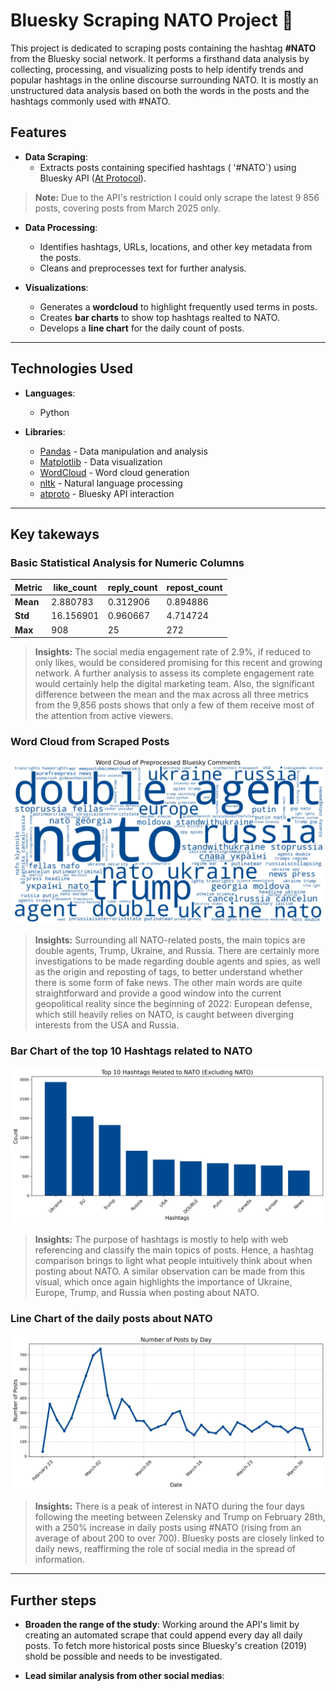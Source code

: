 # Bluesky Scraping NATO Project :compass:

This project is dedicated to scraping posts containing the hashtag **#NATO** from the Bluesky social network. It performs a firsthand data analysis by collecting, processing, and visualizing posts to help identify trends and popular hashtags in the online discourse surrounding NATO. It is mostly an unstructured data analysis based on both the words in the posts and the hashtags commonly used with #NATO.

## Features

- **Data Scraping**:
  - Extracts posts containing specified hashtags ( '#NATO`) using Bluesky API ([At Protocol](https://atproto.com/)).
> **Note:** Due to the API's restriction I could only scrape the latest 9 856 posts, covering posts from March 2025 only.

- **Data Processing**:
  - Identifies hashtags, URLs, locations, and other key metadata from the posts.
  - Cleans and preprocesses text for further analysis.

- **Visualizations**:
  - Generates a **wordcloud** to highlight frequently used terms in posts.
  - Creates **bar charts** to show top hashtags realted to NATO.
  - Develops a **line chart** for the daily count of posts.

---

## Technologies Used

- **Languages**:
  - Python

- **Libraries**:
  - [Pandas](https://pandas.pydata.org/) - Data manipulation and analysis
  - [Matplotlib](https://matplotlib.org/) - Data visualization
  - [WordCloud](https://github.com/amueller/word_cloud) - Word cloud generation
  - [nltk](https://www.nltk.org/) - Natural language processing
  - [atproto](https://github.com/bluesky-social/atproto) - Bluesky API interaction

 ---
## Key takeways

  ### Basic Statistical Analysis for Numeric Columns
| Metric    | like_count | reply_count | repost_count |
|-----------|------------|-------------|--------------|
| **Mean**  | 2.880783   | 0.312906    | 0.894886     |
| **Std**   | 16.156901  | 0.960667    | 4.714724     |
| **Max**   | 908        | 25          | 272          |

> **Insights:** The social media engagement rate of 2.9%, if reduced to only likes, would be considered promising for this recent and growing network. A further analysis to assess its complete engagement rate would certainly help the digital marketing team. Also, the significant difference between the mean and the max across all three metrics from the 9,856 posts shows that only a few of them receive most of the attention from active viewers.

  ### Word Cloud from Scraped Posts
![word cloud from posts](Visualizations/Comments_wordcloud.png)

> **Insights:** Surrounding all NATO-related posts, the main topics are double agents, Trump, Ukraine, and Russia. There are certainly more investigations to be made regarding double agents and spies, as well as the origin and reposting of tags, to better understand whether there is some form of fake news. The other main words are quite straightforward and provide a good window into the current geopolitical reality since the beginning of 2022: European defense, which still heavily relies on NATO, is caught between diverging interests from the USA and Russia.

 ### Bar Chart of the top 10 Hashtags related to NATO
![Bar chart from hashtags](Visualizations/Top_Hashtags.png)

> **Insights:** The purpose of hashtags is mostly to help with web referencing and classify the main topics of posts. Hence, a hashtag comparison brings to light what people intuitively think about when posting about NATO. A similar observation can be made from this visual, which once again highlights the importance of Ukraine, Europe, Trump, and Russia when posting about NATO.

 ### Line Chart of the daily posts about NATO
![Line chart from posts distribution](Visualizations/Daily_Posts_Distribution.png)

> **Insights:** There is a peak of interest in NATO during the four days following the meeting between Zelensky and Trump on February 28th, with a 250% increase in daily posts using #NATO (rising from an average of about 200 to over 700). Bluesky posts are closely linked to daily news, reaffirming the role of social media in the spread of information.


 ---
## Further steps

- **Broaden the range of the study**: Working around the API's limit by creating an automated scrape that could append every day all daily posts. To fetch more historical posts since Bluesky's creation (2019) shold be possible and needs to be investigated.

- **Lead similar analysis from other social medias**:
